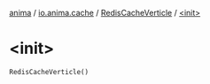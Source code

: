 [anima](../../index.md) / [io.anima.cache](../index.md) / [RedisCacheVerticle](index.md) / [&lt;init&gt;](./-init-.md)

# &lt;init&gt;

`RedisCacheVerticle()`